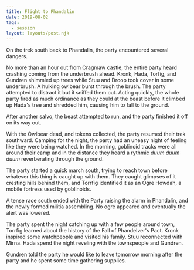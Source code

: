 ```yaml
---
title: Flight to Phandalin
date: 2019-08-02
tags:
  - session
layout: layouts/post.njk
---
```



On the trek south back to Phandalin, the party encountered several dangers.

No more than an hour out from Cragmaw castle, the entire party heard crashing coming from the underbrush ahead. Kronk, Hada, Torfig, and Gundren shimmied up trees while Stuu and Droop took cover in some underbrush. A hulking owlbear burst through the brush. The party attempted to distract it but it sniffed them out. Acting quickly, the whole party fired as much ordinance as they could at the beast before it climbed up Hada's tree and shredded him, causing him to fall to the ground.

After another salvo, the beast attempted to run, and the party finished it off on its way out.

With the Owlbear dead, and tokens collected, the party resumed their trek southward. Camping for the night, the party had an uneasy night of feeling like they were being watched. In the morning, goblinoid tracks were all around their camp and in the distance they heard a rythmic _duum duum duum_ reverberating through the ground.

The party started a quick march south, trying to reach town before whatever this thing is caught up with them. They caught glimpses of it cresting hills behind them, and Torrfig identified it as an Ogre Howdah, a mobile fortress used by goblinoids.

A tense race south ended with the Party raising the alarm in Phandalin, and the newly formed militia assembling. No ogre appeared and eventually the alert was lowered.

The party spent the night catching up with a few people around town, Torrfig learned about the history of the Fall of Phandelver's Pact. Kronk inspired some watchpeople and visited his family. Stuu reconnected with Mirna. Hada spend the night reveling with the townspeople and Gundren.

Gundren told the party he would like to leave tomorrow morning after the party and he spent some time gathering supplies.
